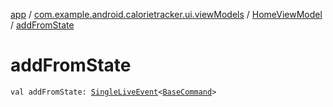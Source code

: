 [app](../../index.md) / [com.example.android.calorietracker.ui.viewModels](../index.md) / [HomeViewModel](index.md) / [addFromState](./add-from-state.md)

# addFromState

`val addFromState: `[`SingleLiveEvent`](../../com.example.android.calorietracker.utils/-single-live-event/index.md)`<`[`BaseCommand`](../../com.example.android.calorietracker.utils/-base-command/index.md)`>`